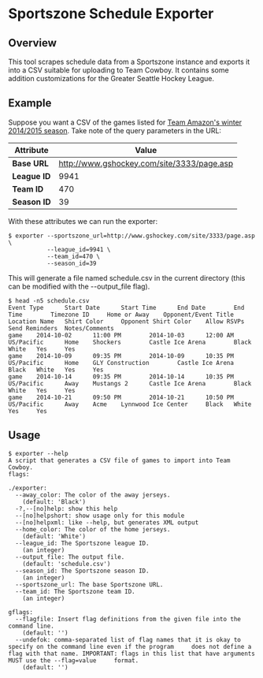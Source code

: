 # Sportszone Schedule Exporter

## Overview

This tool scrapes schedule data from a Sportszone instance and exports it into a CSV suitable for uploading to Team Cowboy. It contains some addition customizations for the Greater Seattle Hockey League.

## Example

Suppose you want a CSV of the games listed for [Team Amazon's winter 2014/2015 season](http://www.gshockey.com/site/3333/page.asp?Site=9941&page=Teams&LeagueID=9941&SeasonID=39&DivisionID=100&TeamID=470&Section=Schedule). Take note of the query parameters in the URL:

Attribute     | Value
--------------|------
**Base URL**  | http://www.gshockey.com/site/3333/page.asp
**League ID** | 9941
**Team ID**   | 470
**Season ID** | 39

With these attributes we can run the exporter:

    $ exporter --sportszone_url=http://www.gshockey.com/site/3333/page.asp \
               --league_id=9941 \
               --team_id=470 \
               --season_id=39

This will generate a file named schedule.csv in the current directory (this can be modified with the --output_file flag).

    $ head -n5 schedule.csv
    Event Type      Start Date      Start Time      End Date        End Time        Timezone ID     Home or Away    Opponent/Event Title    Location Name   Shirt Color     Opponent Shirt Color    Allow RSVPs     Send Reminders  Notes/Comments
    game    2014-10-02      11:00 PM        2014-10-03      12:00 AM        US/Pacific      Home    Shockers        Castle Ice Arena        Black   White   Yes     Yes
    game    2014-10-09      09:35 PM        2014-10-09      10:35 PM        US/Pacific      Home    GLY Construction        Castle Ice Arena        Black   White   Yes     Yes
    game    2014-10-14      09:35 PM        2014-10-14      10:35 PM        US/Pacific      Away    Mustangs 2      Castle Ice Arena        Black   White   Yes     Yes
    game    2014-10-21      09:50 PM        2014-10-21      10:50 PM        US/Pacific      Away    Acme    Lynnwood Ice Center     Black   White   Yes     Yes

## Usage

    $ exporter --help 
    A script that generates a CSV file of games to import into Team Cowboy.
    flags:
    
    ./exporter:
      --away_color: The color of the away jerseys.
        (default: 'Black')
      -?,--[no]help: show this help
      --[no]helpshort: show usage only for this module
      --[no]helpxml: like --help, but generates XML output
      --home_color: The color of the home jerseys.
        (default: 'White')
      --league_id: The Sportszone league ID.
        (an integer)
      --output_file: The output file.
        (default: 'schedule.csv')
      --season_id: The Sportszone season ID.
        (an integer)
      --sportszone_url: The base Sportszone URL.
      --team_id: The Sportszone team ID.
        (an integer)
    
    gflags:
      --flagfile: Insert flag definitions from the given file into the command line.
        (default: '')
      --undefok: comma-separated list of flag names that it is okay to specify on the command line even if the program     does not define a flag with that name. IMPORTANT: flags in this list that have arguments MUST use the --flag=value     format.
        (default: '')
